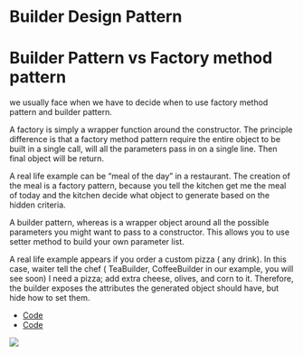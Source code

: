 
# Builder Design Pattern 



# Builder Pattern vs Factory method pattern
we usually face when we have to decide when to use factory method pattern and builder pattern. 

A factory is simply a wrapper function around the constructor. The principle difference is that a factory method pattern require the entire object to be built in a single call, will all the parameters pass in on a single line. Then final object will be return.

A real life example can be “meal of the day” in a restaurant. The creation of the meal is a factory pattern, because you tell the kitchen get me the meal of today and the kitchen decide what object to generate based on the hidden criteria.

A builder pattern, whereas is a wrapper object around all the possible parameters you might want to pass to a constructor. This allows you to use setter method to build your own parameter list.

A real life example appears if you order a custom pizza ( any drink). In this case, waiter tell the chef ( TeaBuilder, CoffeeBuilder in our example, you will see soon) I need a pizza; add extra cheese, olives, and corn to it. Therefore, the builder exposes the attributes the generated object should have, but hide how to set them.

* [Code](https://dzone.com/articles/design-patterns-builder)
* [Code](https://www.tutorialspoint.com/design_pattern/builder_pattern.htm)

![](https://myjavalatte.files.wordpress.com/2014/10/b9d61-pizza_builder_patter_example.jpg?w=960)
